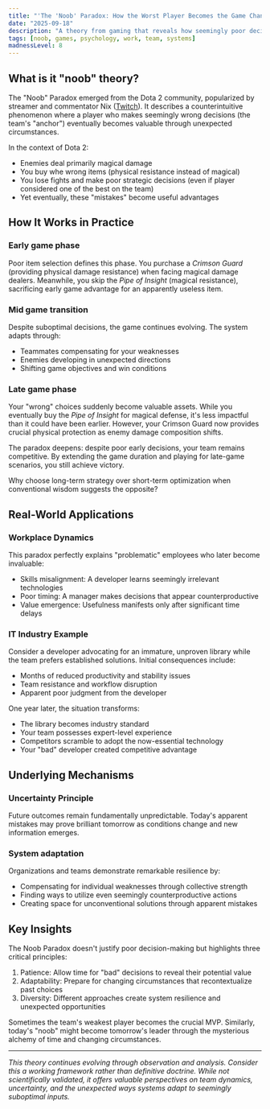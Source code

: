 ```yaml
---
title: "'The 'Noob' Paradox: How the Worst Player Becomes the Game Changer."
date: "2025-09-18"
description: "A theory from gaming that reveals how seemingly poor decisions can become valuable through temporal shifts and system adaptation."
tags: [noob, games, psychology, work, team, systems]
madnessLevel: 8
---
```


## What is it "noob" theory?

The "Noob" Paradox emerged from the Dota 2 community, popularized by streamer and commentator Nix ([Twitch](https://www.twitch.tv/nix)).
It describes a counterintuitive phenomenon where a player who makes seemingly wrong decisions (the team's "anchor") eventually becomes valuable through unexpected circumstances.

In the context of Dota 2:
- Enemies deal primarily magical damage
- You buy whe wrong items (physical resistance instead of magical)
- You lose fights and make poor strategic decisions (even if player considered one of the best on the team)
- Yet eventually, these "mistakes" become useful advantages

## How It Works in Practice

### Early game phase

Poor item selection defines this phase. You purchase a _Crimson Guard_ (providing physical damage resistance) when facing magical damage dealers. Meanwhile, you skip the _Pipe of Insight_ (magical resistance), sacrificing early game advantage for an apparently useless item.

### Mid game transition

Despite suboptimal decisions, the game continues evolving. The system adapts through:
- Teammates compensating for your weaknesses
- Enemies developing in unexpected directions
- Shifting game objectives and win conditions

### Late game phase

Your "wrong" choices suddenly become valuable assets. While you eventually buy the _Pipe of Insight_ for magical defense, it's less impactful than it could have been earlier. However, your Crimson Guard now provides crucial physical protection as enemy damage composition shifts.

The paradox deepens: despite poor early decisions, your team remains competitive. By extending the game duration and playing for late-game scenarios, you still achieve victory.

Why choose long-term strategy over short-term optimization when conventional wisdom suggests the opposite?

## Real-World Applications

### Workplace Dynamics
This paradox perfectly explains "problematic" employees who later become invaluable:
- Skills misalignment: A developer learns seemingly irrelevant technologies
- Poor timing: A manager makes decisions that appear counterproductive
- Value emergence: Usefulness manifests only after significant time delays

### IT Industry Example
Consider a developer advocating for an immature, unproven library while the team prefers established solutions. Initial consequences include:
- Months of reduced productivity and stability issues
- Team resistance and workflow disruption
- Apparent poor judgment from the developer

One year later, the situation transforms:
- The library becomes industry standard
- Your team possesses expert-level experience
- Competitors scramble to adopt the now-essential technology
- Your "bad" developer created competitive advantage

## Underlying Mechanisms

### Uncertainty Principle
Future outcomes remain fundamentally unpredictable. Today's apparent mistakes may prove brilliant tomorrow as conditions change and new information emerges.

### System adaptation
Organizations and teams demonstrate remarkable resilience by:
- Compensating for individual weaknesses through collective strength
- Finding ways to utilize even seemingly counterproductive actions
- Creating space for unconventional solutions through apparent mistakes

## Key Insights
The Noob Paradox doesn't justify poor decision-making but highlights three critical principles:
1. Patience: Allow time for "bad" decisions to reveal their potential value
2. Adaptability: Prepare for changing circumstances that recontextualize past choices
3. Diversity: Different approaches create system resilience and unexpected opportunities

Sometimes the team's weakest player becomes the crucial MVP. Similarly, today's "noob" might become tomorrow's leader through the mysterious alchemy of time and changing circumstances.

---
_This theory continues evolving through observation and analysis. Consider this a working framework rather than definitive doctrine. While not scientifically validated, it offers valuable perspectives on team dynamics, uncertainty, and the unexpected ways systems adapt to seemingly suboptimal inputs._